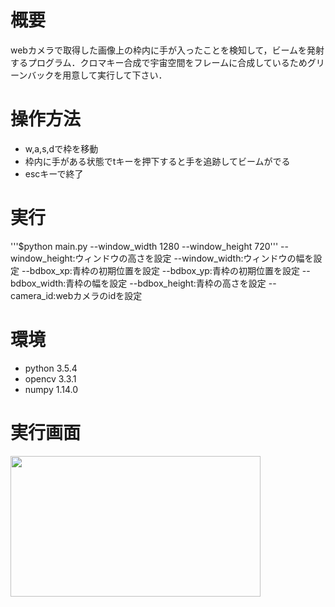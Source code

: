 # 概要
webカメラで取得した画像上の枠内に手が入ったことを検知して，ビームを発射するプログラム．クロマキー合成で宇宙空間をフレームに合成しているためグリーンバックを用意して実行して下さい．

# 操作方法
* w,a,s,dで枠を移動
* 枠内に手がある状態でtキーを押下すると手を追跡してビームがでる
* escキーで終了

# 実行
'''$python main.py --window_width 1280 --window_height 720'''
--window_height:ウィンドウの高さを設定
--window_width:ウィンドウの幅を設定
--bdbox_xp:青枠の初期位置を設定
--bdbox_yp:青枠の初期位置を設定
--bdbox_width:青枠の幅を設定
--bdbox_height:青枠の高さを設定
--camera_id:webカメラのidを設定
# 環境
* python 3.5.4
* opencv 3.3.1
* numpy 1.14.0

# 実行画面
<img src = "https://user-images.githubusercontent.com/37826053/42122640-aca1b7e6-7c7f-11e8-9bcd-50193faef0e5.jpg" width="400px" height="225">
